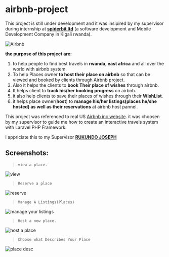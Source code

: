 # airbnb-project
This project is still under development and it was insipired by my supervisor during internship at [**spiderbit ltd**](https://www.spiderbit.rw) (a software development and Mobile Development Company in Kigali rwanda).

![Airbnb](https://github.com/user-attachments/assets/022caf6e-9219-4f57-8f28-350cb3252e4f)

**the purpose of this project are:**
1. to help people to find best travels in **rwanda, east africa** and all over the world with airbnb system.
2. To help Places owner **to host their place on airbnb** so that can be viewed and booked by clients through Airbnb project.
3. Also it helps the clients to **book Their place of wishes** through airbnb.
4. It helps client to **track his/her booking progress** on airbnb.
5. it also help clients to save their places of wishes through their **WishList**.
6. it helps place owner(**host**) to **manage his/her listings(places he/she hosted) as well as their reservations** at airbnb host pannel.

This project was referenced to real US [Airbnb inc website](https://www.airbnb.com). it was choosen by my supervisor to guide me how to create an interactive travels system with Laravel PHP Framework.

I appriciate this to my Supervisor [**RUKUNDO JOSEPH**](https://www.linkedin.com/in/joseph-bizimungu-rukundo-b2266923b/)

## Screenshots:
>`view a place.`

![view](https://github.com/user-attachments/assets/754a83ec-2779-404e-b9e6-8bab18abb1c3)

>`Reserve a place`

![reserve](https://github.com/user-attachments/assets/1df4dcdb-2853-4396-9f96-735cb8eca077)

>`Manage A Listings(Places)`

![manage your listings](https://github.com/user-attachments/assets/4cea41b5-518e-4822-9127-1b7e943541d1)

>`Host a new place.`

![host a place](https://github.com/user-attachments/assets/3bffbfe3-1b16-4e60-a306-59a6a9bc70bf)

>`Choose what Describes Your Place`

![place desc](https://github.com/user-attachments/assets/7c958005-93e8-43ad-bec4-cd94263d5b7b)
